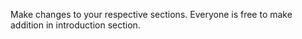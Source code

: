 Make changes to your respective sections.
Everyone is free to make addition in introduction section.
